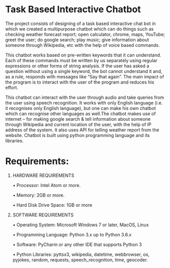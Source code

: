 # Task Based Interactive Chatbot
The project consists of designing of a task based interactive chat bot in which we created a multipurpose chatbot which can do things such as checking weather forecast report; open calculator, chrome, maps, YouTube; greet the user; do google search; play music; give information about someone through Wikipedia, etc with the help of voice based commands.

This chatbot works based on pre-written keywords that it can understand. Each of these commands must be written by us separately using regular expressions or other forms of string analysis. If the user has asked a question without using a single keyword, the bot cannot understand it and, as a rule, responds with messages like “Say that again”. The main impact of the program is to interact with the user of the program and reduces his effort.

This chatbot can interact with the user through audio and take queries from the user using speech recognition. It works with only English language (i.e. it recognises only English language), but one can make his own chatbot which can recognise other languages as well.The chatbot makes use of internet – for making google search & tell information about someone through Wikipedia and current location of the user, with the help of IP address of the system. It also uses API for telling weather report from the website. Chatbot is built using python programming language and its libraries.

# Requirements:

1. HARDWARE REQUIREMENTS

    •	Processor: Intel Atom or more.
    
    •	Memory: 2GB or more.
    
    •	Hard Disk Drive Space: 1GB or more

2. SOFTWARE REQUIREMENTS

    •	Operating System: Microsoft Windows 7 or later, MacOS, Linux
    
    •	Programming Language: Python 3.x up to Python 3.6.x
    
    •	Software: PyCharm or any other IDE that supports Python 3
    
    •	Python Libraries: pyttsx3, wikipedia, datetime, webbrowser, os, pyjokes, random, requests, speech_recognition, time, geocoder.
